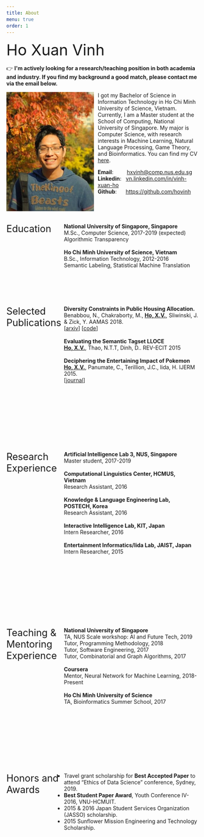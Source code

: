 ```yaml
---
title: About
menu: true
order: 1
---
```


<span style="font-size:40px;"> Ho Xuan Vinh </span>

👉 <strong> I'm actively looking for a research/teaching position in both academia and industry.
If you find my background a good match, please contact me via the email below.
</strong>

<p><img style="width:230px; float:left; margin-right: 10px; top:10px;" src="/assets/img/author.jpg" alt="Ho Xuan Vinh's picture">
     I got my Bachelor of Science in Information Technology 
     in Ho Chi Minh University of Science, Vietnam. 
     Currently, I am a Master student at the School of Computing, 
     National University of Singapore. 
     My major is Computer Science, with research interests 
     in Machine Learning, Natural Language Processing, Game Theory, 
     and Bioinformatics. You can find my CV 
     <a href="https://drive.google.com/file/d/1CAAeJoxBaimKI7sVGqFM6AyH1WAon8Fs/view">here</a>. <br> 

<strong>Email</strong>: &nbsp;&nbsp;&nbsp;&nbsp;&nbsp;&nbsp;&nbsp;&nbsp;<a href="mailto:hxvinh@comp.nus.edu.sg" target="_top">hxvinh@comp.nus.edu.sg</a> <br>
<strong>Linkedin</strong>: &nbsp;&nbsp;<a href="https://www.linkedin.com/in/vinh-xuan-ho-25791a71">vn.linkedin.com/in/vinh-xuan-ho</a> <br>
<strong>Github</strong>: &nbsp;&nbsp;&nbsp;&nbsp;&nbsp;<a href="https://github.com/hovinh">https://github.com/hovinh</a>
</p>
<p style="clear:both;"><br></p>

<p><span style="font-size:25px; float: left; width: 30%;height: 185px;">Education</span>
<strong>National University of Singapore, Singapore</strong><br>
M.Sc., Computer Science, 2017-2019 (expected)<br>
Algorithmic Transparency <br><br>
<strong>Ho Chi Minh University of Science, Vietnam</strong><br>
B.Sc., Information Technology, 2012-2016<br>
Semantic Labeling, Statistical Machine Translation</p>
<p style="clear:both;"><br></p>

<p><span style="font-size:25px; float: left; width: 30%;height: 350px;">Selected Publications</span>
<strong>Diversity Constraints in Public Housing Allocation.</strong><br>
Benabbou, N., Chakraborty, M., <span style="font-weight:bold; text-decoration: underline;">Ho, X.V.</span>, Sliwinski, J. & Zick, Y. AAMAS 2018.<br>
[<a href="https://arxiv.org/pdf/1711.10241.pdf">arxiv</a>]
[<a href="https://github.com/DataDrivenStrategicCollaborationGroup/AssignmentProblemWithDiversityConstraints">code</a>] <br><br>
<strong>Evaluating the Semantic Tagset LLOCE</strong><br>
<span style="font-weight:bold; text-decoration: underline">Ho, X.V.</span>, Thao, N.T.T, Dinh, D.. REV-ECIT 2015<br><br>
<strong>Deciphering the Entertaining Impact of Pokemon</strong><br>
<span style="font-weight:bold; text-decoration: underline">Ho, X.V.</span>, Panumate, C., Terillion, J.C., Iida, H. IJERM 2015.<br>
[<a href="https://www.ijerm.com/vol/Volume-02-Issue-11">journal</a>]
</p>
<p style="clear:both;"><br></p>

<p><span style="font-size:25px; float: left; width: 30%;height: 430px;">Research Experience</span>
<strong>Artificial Intelligence Lab 3, NUS, Singapore</strong><br>
Master student, 2017-2019<br> <br>
<strong>Computational Linguistics Center, HCMUS, Vietnam</strong><br>
Research Assistant, 2016<br><br>
<strong>Knowledge & Language Engineering Lab, POSTECH, Korea</strong><br>
Research Assistant, 2016<br><br>
<strong>Interactive Intelligence Lab, KIT, Japan</strong><br>
Intern Researcher, 2016<br><br>
<strong>Entertainment Informatics/Iida Lab, JAIST, Japan</strong><br>
Intern Researcher, 2015
</p>
<p style="clear:both;"><br></p>

<p><span style="font-size:25px; float: left; width: 30%;height: 350px;">Teaching & Mentoring Experience</span>
<strong> National University of Singapore</strong><br>
TA, NUS Scale workshop: AI and Future Tech, 2019<br>
Tutor, Programming Methodology, 2018<br>
Tutor, Software Engineering, 2017<br>
Tutor, Combinatorial and Graph Algorithms, 2017<br><br>
<strong> Coursera</strong><br>
Mentor, Neural Network for Machine Learning, 2018-Present<br><br>
<strong> Ho Chi Minh University of Science </strong><br>
TA, Bioinformatics Summer School, 2017
</p>
<p style="clear:both;"><br></p>

<p><span style="font-size:25px; float: left; width: 30%;height: 430px;">Honors and Awards</span>
<ul>
	<li> Travel grant scholarship for <strong>Best Accepted Paper</strong> to attend “Ethics of Data Science” conference, Sydney,
2019.</li>
	<li> <strong>Best Student Paper Award</strong>, Youth Conference IV-2016, VNU-HCMUIT.</li>
	<li> 2015 & 2016 Japan Student Services Organization (JASSO) scholarship. </li>
	<li> 2015 Sunflower Mission Engineering and Technology Scholarship.</li>
</ul>
</p>